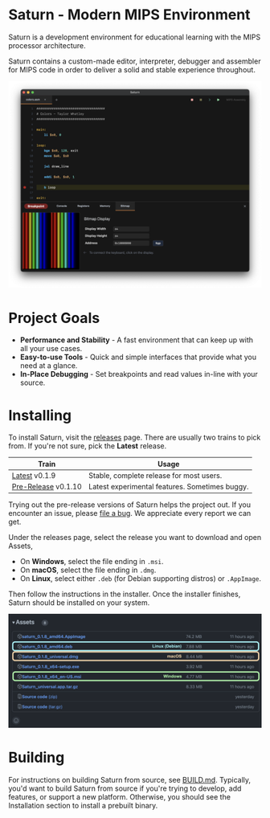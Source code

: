# Saturn - Modern MIPS Environment

Saturn is a development environment for educational learning with the MIPS processor architecture.

Saturn contains a custom-made editor, interpreter, debugger and assembler for MIPS code in order to deliver a solid and stable experience throughout.

![Saturn Early Development Screenshot](README.png)

# Project Goals

- **Performance and Stability** - A fast environment that can keep up with all your use cases.
- **Easy-to-use Tools** - Quick and simple interfaces that provide what you need at a glance.
- **In-Place Debugging** - Set breakpoints and read values in-line with your source.

# Installing

To install Saturn, visit the [releases](https://github.com/1whatleytay/saturn/releases) page.
There are usually two trains to pick from. If you're not sure, pick the **Latest** release.

| Train                                                                                 | Usage                                          |
|---------------------------------------------------------------------------------------|------------------------------------------------|
| [Latest](https://github.com/1whatleytay/saturn/releases/latest) v0.1.9                | Stable, complete release for most users.       |
| [Pre-Release](https://github.com/1whatleytay/saturn/releases/tag/app-v0.1.10) v0.1.10 | Latest experimental features. Sometimes buggy. |

Trying out the pre-release versions of Saturn helps the project out.
If you encounter an issue, please [file a bug](https://github.com/1whatleytay/saturn/issues/new).
We appreciate every report we can get.

Under the releases page, select the release you want to download and open Assets, 

 - On **Windows**, select the file ending in `.msi`.
 - On **macOS**, select the file ending in `.dmg`.
 - On **Linux**, select either `.deb` (for Debian supporting distros) or `.AppImage`.

Then follow the instructions in the installer. Once the installer finishes, Saturn should be installed on your system.

[![Saturn Assets](README-Assets.png)](https://github.com/1whatleytay/saturn/releases/latest)

# Building

For instructions on building Saturn from source, see [BUILD.md](BUILD.md).
Typically, you'd want to build Saturn from source if you're trying to develop, add features, or support a new platform.
Otherwise, you should see the Installation section to install a prebuilt binary.
